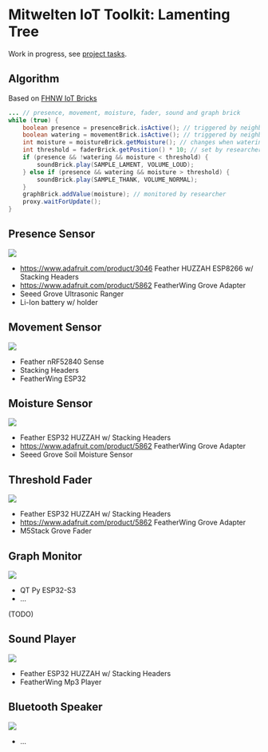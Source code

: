 # Mitwelten IoT Toolkit: Lamenting Tree

Work in progress, see [project tasks](https://github.com/orgs/mitwelten/projects/29/views/1).

## Algorithm
Based on [FHNW IoT Bricks](https://github.com/tamberg/fhnw-iot-bricks)

```Java
... // presence, movement, moisture, fader, sound and graph brick
while (true) {
    boolean presence = presenceBrick.isActive(); // triggered by neighbor
    boolean watering = movementBrick.isActive(); // triggered by neighbor
    int moisture = moistureBrick.getMoisture(); // changes when watering
    int threshold = faderBrick.getPosition() * 10; // set by researcher
    if (presence && !watering && moisture < threshold) {
        soundBrick.play(SAMPLE_LAMENT, VOLUME_LOUD);
    } else if (presence && watering && moisture > threshold) {
        soundBrick.play(SAMPLE_THANK, VOLUME_NORMAL);
    }
    graphBrick.addValue(moisture); // monitored by researcher
    proxy.waitForUpdate();
}
```

## Presence Sensor
<img src="https://live.staticflickr.com/65535/53555498743_8b6eb4584d_n.jpg"/>

- https://www.adafruit.com/product/3046 Feather HUZZAH ESP8266 w/ Stacking Headers
- https://www.adafruit.com/product/5862 FeatherWing Grove Adapter
- Seeed Grove Ultrasonic Ranger
- Li-Ion battery w/ holder

## Movement Sensor
<img src="https://live.staticflickr.com/65535/53555296771_a5093d1c30_n.jpg"/>

- Feather nRF52840 Sense
- Stacking Headers
- FeatherWing ESP32

## Moisture Sensor
<img src="https://live.staticflickr.com/65535/53555656209_ff78bec475_n.jpg"/>

- Feather ESP32 HUZZAH w/ Stacking Headers
- https://www.adafruit.com/product/5862 FeatherWing Grove Adapter
- Seeed Grove Soil Moisture Sensor

## Threshold Fader
<img src="https://live.staticflickr.com/65535/53553968229_bcbe7178f5_n.jpg"/>

- Feather ESP32 HUZZAH w/ Stacking Headers
- https://www.adafruit.com/product/5862 FeatherWing Grove Adapter
- M5Stack Grove Fader

## Graph Monitor
<img src="https://live.staticflickr.com/65535/53555296771_a5093d1c30_n.jpg"/>

- QT Py ESP32-S3
- ...

(TODO)

## Sound Player
<img src="https://live.staticflickr.com/65535/53555296771_a5093d1c30_n.jpg"/>

- Feather ESP32 HUZZAH w/ Stacking Headers
- FeatherWing Mp3 Player

## Bluetooth Speaker
<img src="https://live.staticflickr.com/65535/53554443987_3a80bd852b_n.jpg"/>

- ...
